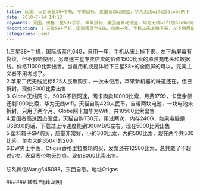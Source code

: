 ```yaml
---
title: 回国，出售三星S8+手机，苹果鼠标，爱国者自动硬盘，华为无线wifi加Globe网卡
date: 2018-7-14 14:12
keywords: 回国，出售三星S8+手机，苹果鼠标，爱国者自动硬盘，华为无线wifi加Globe网卡
description: 1.三星S8+手机，国际版蓝色64G，自用一年，手机从床上掉下来，左下角屏幕有裂纹，但不影响使用，另赠送三星专卖店卖的价值1500比索的原装充电头和数据线。价格11000比索出售。当备用机或是体验下三星S8+的全面屏的可以。完美主义者不用考虑了。2.苹果二代无线鼠标525人民币购买，一次未使用，苹果新机器的味道还在，但已拆封。现价3000比索出售3. Globe无线网卡，500G不限网速，网卡商卖10000比索，月费1799，卡里余额还剩1000比索，华为无线wifi，天猫自购420人民币，自带两块电池，一块电池未拆封，只用了两个月。Globe网卡加华为Wifi，共10500比索出售4.爱国者高速固态硬盘，天猫自购730元，用过两次，内存240G，如果电脑是USB3.0的话，下载过上传速度能到300MB/S左右。现在5000比索出售5.塑料箱子SM购买，质量非常好，小的300比索，大的500比索，现在两个共500比索。单卖大的350小的200。6.DW男士手表，Otigas香格里拉商场购买，发票还在12500比索，总共戴了不超过6次，表盘表带均无划痕。现价8000比索出售。联系微信Wang545088，东西自取。地址Otigas
categories: used
---
```

<td class="t_f" id="postmessage_1511596">

1.三星S8+手机，国际版蓝色64G，自用一年，手机从床上掉下来，左下角屏幕有裂纹，但不影响使用，另赠送三星专卖店卖的价值1500比索的原装充电头和数据线。价格11000比索出售。当备用机或是体验下三星S8+的全面屏的可以。完美主义者不用考虑了。<br/>
2.苹果二代无线鼠标525人民币购买，一次未使用，苹果新机器的味道还在，但已拆封。现价3000比索出售<br/>
3. Globe无线网卡，500G不限网速，网卡商卖10000比索，月费1799，卡里余额还剩1000比索，华为无线wifi，天猫自购420人民币，自带两块电池，一块电池未拆封，只用了两个月。Globe网卡加华为Wifi，共10500比索出售<br/>
4.爱国者高速固态硬盘，天猫自购730元，用过两次，内存240G，如果电脑是USB3.0的话，下载过上传速度能到300MB/S左右。现在5000比索出售<br/>
5.塑料箱子SM购买，质量非常好，小的300比索，大的500比索，现在两个共500比索。单卖大的350小的200。<br/>
6.DW男士手表，Otigas香格里拉商场购买，发票还在12500比索，总共戴了不超过6次，表盘表带均无划痕。现价8000比索出售。<br/>
<br/>
联系微信Wang545088，东西自取。地址Otigas<br/>
<img alt="" border="0" class="zoom" data-cf-modified-7a5a547c9fd6d9b319e861f3-="" file="http://www.flw.ph/data/appbyme/upload/image/201807/14/QAnjAr2NH0n3.jpg" id="aimg_kKxVI" lazyloadthumb="1" onclick="" onmouseover="" src="http://www.flw.ph/data/appbyme/upload/image/201807/14/QAnjAr2NH0n3.jpg"/><br/>
<img alt="" border="0" class="zoom" data-cf-modified-7a5a547c9fd6d9b319e861f3-="" file="http://www.flw.ph/data/appbyme/upload/image/201807/14/co9jmW5SA8Ul.jpg" id="aimg_wg0Ue" lazyloadthumb="1" onclick="" onmouseover="" src="http://www.flw.ph/data/appbyme/upload/image/201807/14/co9jmW5SA8Ul.jpg"/><br/>
<img alt="" border="0" class="zoom" data-cf-modified-7a5a547c9fd6d9b319e861f3-="" file="http://www.flw.ph/data/appbyme/upload/image/201807/14/WTJsbDy0Mz8O.jpg" id="aimg_PvUF6" lazyloadthumb="1" onclick="" onmouseover="" src="http://www.flw.ph/data/appbyme/upload/image/201807/14/WTJsbDy0Mz8O.jpg"/><br/>
<img alt="" border="0" class="zoom" data-cf-modified-7a5a547c9fd6d9b319e861f3-="" file="http://www.flw.ph/data/appbyme/upload/image/201807/14/qzvBPLj8egQA.jpg" id="aimg_vtYTu" lazyloadthumb="1" onclick="" onmouseover="" src="http://www.flw.ph/data/appbyme/upload/image/201807/14/qzvBPLj8egQA.jpg"/><br/>
<img alt="" border="0" class="zoom" data-cf-modified-7a5a547c9fd6d9b319e861f3-="" file="http://www.flw.ph/data/appbyme/upload/image/201807/14/xLsn6ORzWA7h.jpg" id="aimg_UPf25" lazyloadthumb="1" onclick="" onmouseover="" src="http://www.flw.ph/data/appbyme/upload/image/201807/14/xLsn6ORzWA7h.jpg"/><br/>
<img alt="" border="0" class="zoom" data-cf-modified-7a5a547c9fd6d9b319e861f3-="" file="http://www.flw.ph/data/appbyme/upload/image/201807/14/jhYNYZjNaLX3.jpg" id="aimg_ZOQoO" lazyloadthumb="1" onclick="" onmouseover="" src="http://www.flw.ph/data/appbyme/upload/image/201807/14/jhYNYZjNaLX3.jpg"/><br/>
<img alt="" border="0" class="zoom" data-cf-modified-7a5a547c9fd6d9b319e861f3-="" file="http://www.flw.ph/data/appbyme/upload/image/201807/14/D8XJDB7VtFxp.jpg" id="aimg_EaqF2" lazyloadthumb="1" onclick="" onmouseover="" src="http://www.flw.ph/data/appbyme/upload/image/201807/14/D8XJDB7VtFxp.jpg"/><br/>
<img alt="" border="0" class="zoom" data-cf-modified-7a5a547c9fd6d9b319e861f3-="" file="http://www.flw.ph/data/appbyme/upload/image/201807/14/LoWvyREcJKgS.jpg" id="aimg_j55uz" lazyloadthumb="1" onclick="" onmouseover="" src="http://www.flw.ph/data/appbyme/upload/image/201807/14/LoWvyREcJKgS.jpg"/><br/>
<img alt="" border="0" class="zoom" data-cf-modified-7a5a547c9fd6d9b319e861f3-="" file="http://www.flw.ph/data/appbyme/upload/image/201807/14/LaDZbSJJrr2E.jpg" id="aimg_wMp1p" lazyloadthumb="1" onclick="" onmouseover="" src="http://www.flw.ph/data/appbyme/upload/image/201807/14/LaDZbSJJrr2E.jpg"/><br/>
<img alt="" border="0" class="zoom" data-cf-modified-7a5a547c9fd6d9b319e861f3-="" file="http://www.flw.ph/data/appbyme/upload/image/201807/14/P88i22mKVL9B.jpg" id="aimg_qr6EP" lazyloadthumb="1" onclick="" onmouseover="" src="http://www.flw.ph/data/appbyme/upload/image/201807/14/P88i22mKVL9B.jpg"/><br/>
</td>
###### 转载自[菲龙网]